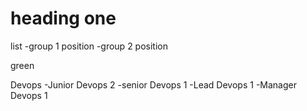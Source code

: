 # heading one

list
-group 1 position
-group 2 position

green 

Devops
-Junior Devops 2
-senior Devops 1
-Lead Devops 1
-Manager Devops 1

